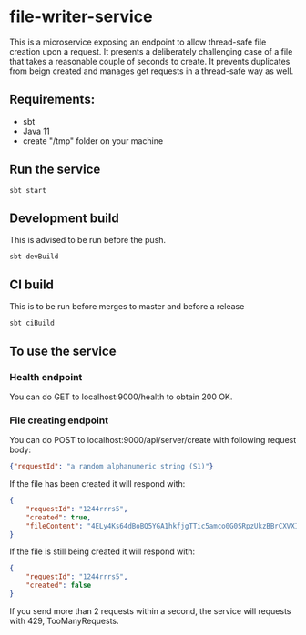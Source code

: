 # file-writer-service

This is a microservice exposing an endpoint to allow thread-safe file creation upon a request.
It presents a deliberately challenging case of a file that takes a reasonable couple of seconds to create.
It prevents duplicates from beign created and manages get requests in a thread-safe way as well.

## Requirements:

 - sbt
 - Java 11
 - create "/tmp" folder on your machine 

## Run the service

```shell
sbt start
```

## Development build

This is advised to be run before the push.

```shell
sbt devBuild
```

## CI build

This is to be run before merges to master and before a release

```shell
sbt ciBuild
```
## To use the service

### Health endpoint

You can do GET to localhost:9000/health to obtain 200 OK.

### File creating endpoint

You can do POST to localhost:9000/api/server/create with following request body:
```json
{"requestId": "a random alphanumeric string (S1)"}
```

If the file has been created it will respond with:

```json
{
    "requestId": "1244rrrs5",
    "created": true,
    "fileContent": "4ELy4Ks64dBoBQ5YGA1hkfjgTTic5amco0G0SRpzUkzBBrCXVXIm67qblSBiDJ9wnTKHok8fnUhd52SyZxX3x9LYply1pLir6I29iyZrGiOAmTgqFXFwScY4uwS4inljRgnVR83jVL0GAjYCQ3c05ZgEO4AP2P5Lo14x2stqabMaRaWpAmRZcx4S9mpBTDOo1IYdfSBVulgKBzn1hToLgAM7xHdQuBPb06ABSMh1I47irIbNSwp4QQQwYd2lS7E3FgjrfBR906m0Edrqcrj8KkK4g831fhVOzCtzlHbJzMWg"
}
```

If the file is still being created it will respond with:

```json
{
    "requestId": "1244rrrs5",
    "created": false
}
```

If you send more than 2 requests within a second, the service will requests with 429, TooManyRequests.
